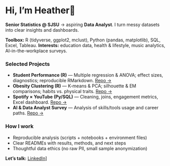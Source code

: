 # Hi, I’m Heather👋


**Senior Statistics @ SJSU** → aspiring **Data Analyst**. I turn messy datasets into clear insights and dashboards.


**Toolbox:** R (tidyverse, ggplot2, mclust), Python (pandas, matplotlib), SQL, Excel, Tableau.
**Interests:** education data, health & lifestyle, music analytics, AI-in-the-workplace surveys.


### Selected Projects
- **Student Performance (R)** — Multiple regression & ANOVA; effect sizes, diagnostics; reproducible RMarkdown. [Repo →](#)
- **Obesity Clustering (R)** — K‑means & PCA; silhouette & EM comparisons; habits vs. physical traits. [Repo →](#)
- **Spotify × YouTube (Py/SQL)** — Cleaning, joins, engagement metrics, Excel dashboard. [Repo →](#)
- **AI & Data Analyst Survey** — Analysis of skills/tools usage and career paths. [Repo →](#)


### How I work
- Reproducible analysis (scripts + notebooks + environment files)
- Clear READMEs with results, methods, and next steps
- Thoughtful data ethics (no raw PII, small sample anonymization)


 **Let’s talk:** [LinkedIn](#https://www.linkedin.com/in/heather-wei-7a7919298/)]
